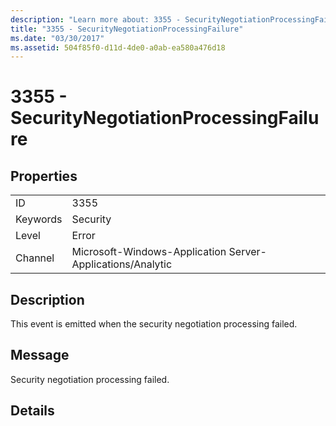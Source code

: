 ```yaml
---
description: "Learn more about: 3355 - SecurityNegotiationProcessingFailure"
title: "3355 - SecurityNegotiationProcessingFailure"
ms.date: "03/30/2017"
ms.assetid: 504f85f0-d11d-4de0-a0ab-ea580a476d18
---
```

# 3355 - SecurityNegotiationProcessingFailure

## Properties  
  
|||  
|-|-|  
|ID|3355|  
|Keywords|Security|  
|Level|Error|  
|Channel|Microsoft-Windows-Application Server-Applications/Analytic|  
  
## Description  

 This event is emitted when the security negotiation processing failed.  
  
## Message  

 Security negotiation processing failed.  
  
## Details
